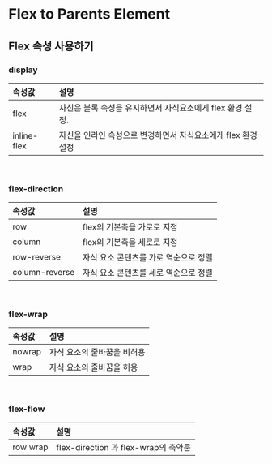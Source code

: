 # Flex to Parents Element
## Flex 속성 사용하기
### display
속성값 | 설명
:--- | :---
flex | 자신은 블록 속성을 유지하면서 자식요소에게 flex 환경 설정.
inline-flex | 자신을 인라인 속성으로 변경하면서 자식요소에게 flex 환경 설정

<br>

### flex-direction
속성값 | 설명
:--- | :---
row | flex의 기본축을 가로로 지정
column | flex의 기본축을 세로로 지정
row-reverse | 자식 요소 콘텐츠를 가로 역순으로 정렬
column-reverse | 자식 요소 콘텐츠를 세로 역순으로 정렬

<br>

### flex-wrap
속성값 | 설명
:--- | :---
nowrap | 자식 요소의 줄바꿈을 비허용
wrap | 자식 요소의 줄바꿈을 허용

<br>

### flex-flow
속성값 | 설명
:--- | :---
row wrap | flex-direction 과 flex-wrap의 축약문